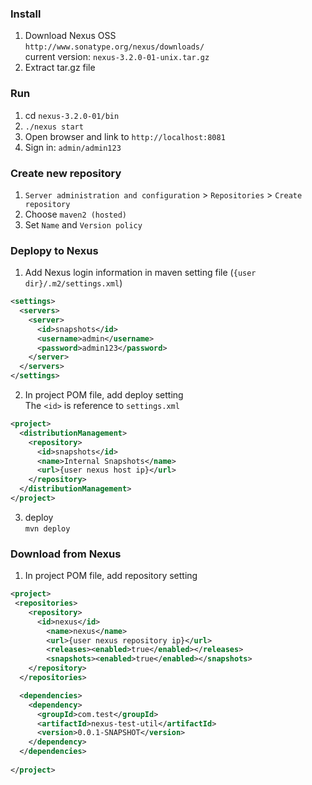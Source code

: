### Install
1. Download Nexus OSS <br>
    `http://www.sonatype.org/nexus/downloads/` <br>
    current version: `nexus-3.2.0-01-unix.tar.gz`
2. Extract tar.gz file

### Run
1. cd `nexus-3.2.0-01/bin`
2. `./nexus start`
3. Open browser and link to `http://localhost:8081`
4. Sign in: `admin/admin123`

### Create new repository
1. `Server administration and configuration` > `Repositories` > `Create repository`
2. Choose `maven2 (hosted)`
3. Set `Name` and `Version policy`

### Deplopy to Nexus
1. Add Nexus login information in maven setting file (`{user dir}/.m2/settings.xml`)
```xml
<settings>
  <servers>   
    <server>    
      <id>snapshots</id>    
      <username>admin</username>    
      <password>admin123</password>    
    </server>       
  </servers>
</settings>
```
2. In project POM file, add deploy setting<br>
The `<id>` is reference to `settings.xml`
```xml
<project>
  <distributionManagement>
    <repository>
      <id>snapshots</id>
      <name>Internal Snapshots</name>
      <url>{user nexus host ip}</url>
    </repository>
  </distributionManagement>
</project>
```
3. deploy<br>
`mvn deploy`

### Download from Nexus
1. In project POM file, add repository setting<br>
```xml
<project>
 <repositories>
    <repository>
      <id>nexus</id>
        <name>nexus</name>
        <url>{user nexus repository ip}</url>
        <releases><enabled>true</enabled></releases>
        <snapshots><enabled>true</enabled></snapshots>
    </repository>
  </repositories>

  <dependencies>
    <dependency>
      <groupId>com.test</groupId>
      <artifactId>nexus-test-util</artifactId>
      <version>0.0.1-SNAPSHOT</version>
    </dependency>
  </dependencies>
  
</project>
```
